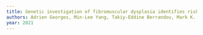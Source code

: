 ```yaml
---
title: Genetic investigation of fibromuscular dysplasia identifies risk loci and shared genetics with common cardiovascular diseases
authors: Adrien Georges, Min-Lee Yang, Takiy-Eddine Berrandou, Mark K. Bakker, Ozan Dikilitas, Soto Romuald Kiando, Lijiang Ma, Benjamin A. Satterfield, Sebanti Sengupta, Mengyao Yu, Jean-François Deleuze, Delia Dupré, Kristina L. Hunker, Sergiy Kyryachenko, Lu Liu, Ines Sayoud-Sadeg, Laurence Amar, Chad M. Brummett, Dawn M. Coleman, Valentina Escamard, Peter Leeuw, Natalia Fendrikova-Mahlay, Daniella Kadian-Dodov, Jun Z. Li, Aurélien Lorthioir, Marco Pappaccogli, Aleksander Prejbisz, Witold Smigielski, James C. Stanley, Matthew Zawistowski, Xiang Zhou, Sebastian Zöllner, Peter Leeuw, Philippe Amouyel, Marc L. De Buyzere, Stéphanie Debette, Piotr Dobrowolski, Wojciech Drygas, Heather L. Gornik, Jeffrey W. Olin, Jerzy Piwonski, Ernst R. Rietzschel, Ynte M. Ruigrok, Miikka Vikkula, Ewa Warchol Celinska, Andrzej Januszewicz, Iftikhar J. Kullo, Michel Azizi, Xavier Jeunemaitre, Alexandre Persu, Jason C. Kovacic, Santhi K. Ganesh, Nabila Bouatia-Naji
year: 2021
---
```


